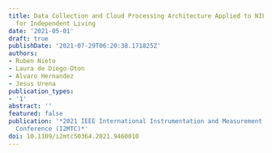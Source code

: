 ```yaml
---
title: Data Collection and Cloud Processing Architecture Applied to NILM Techniques
  for Independent Living
date: '2021-05-01'
draft: true
publishDate: '2021-07-29T06:20:38.171825Z'
authors:
- Ruben Nieto
- Laura de Diego-Oton
- Alvaro Hernandez
- Jesus Urena
publication_types:
- '1'
abstract: ''
featured: false
publication: '*2021 IEEE International Instrumentation and Measurement Technology
  Conference (I2MTC)*'
doi: 10.1109/i2mtc50364.2021.9460010
---
```


